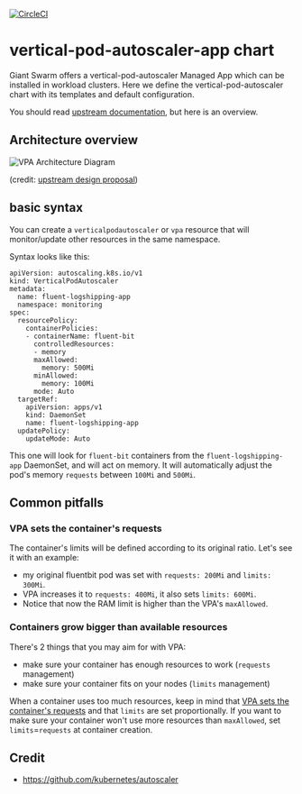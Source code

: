 [![CircleCI](https://circleci.com/gh/giantswarm/vertical-pod-autoscaler-app.svg?style=shield)](https://circleci.com/gh/giantswarm/vertical-pod-autoscaler-app)

# vertical-pod-autoscaler-app chart

Giant Swarm offers a vertical-pod-autoscaler Managed App which can be installed in workload clusters.
Here we define the vertical-pod-autoscaler chart with its templates and default configuration.

You should read [upstream documentation](https://github.com/kubernetes/autoscaler/tree/master/vertical-pod-autoscaler), but here is an overview.

## Architecture overview

![VPA Architecture Diagram](images/vpa-architecture.png "VPA architecture overview")

(credit: [upstream design proposal](https://github.com/kubernetes/design-proposals-archive/blob/main/autoscaling/vertical-pod-autoscaler.md#architecture-overview))


## basic syntax

You can create a `verticalpodautoscaler` or `vpa` resource that will monitor/update other resources in the same namespace.

Syntax looks like this:

```
apiVersion: autoscaling.k8s.io/v1
kind: VerticalPodAutoscaler
metadata:
  name: fluent-logshipping-app
  namespace: monitoring
spec:
  resourcePolicy:
    containerPolicies:
    - containerName: fluent-bit
      controlledResources:
      - memory
      maxAllowed:
        memory: 500Mi
      minAllowed:
        memory: 100Mi
      mode: Auto
  targetRef:
    apiVersion: apps/v1
    kind: DaemonSet
    name: fluent-logshipping-app
  updatePolicy:
    updateMode: Auto
```

This one will look for `fluent-bit` containers from the `fluent-logshipping-app` DaemonSet, and will act on memory.
It will automatically adjust the pod's memory `requests` between `100Mi` and `500Mi`.


## Common pitfalls

### VPA sets the container's requests

The container's limits will be defined according to its original ratio.
Let's see it with an example:
* my original fluentbit pod was set with `requests: 200Mi` and `limits: 300Mi`.
* VPA increases it to `requests: 400Mi`, it also sets `limits: 600Mi`.
* Notice that now the RAM limit is higher than the VPA's `maxAllowed`.

### Containers grow bigger than available resources

There's 2 things that you may aim for with VPA:
- make sure your container has enough resources to work (`requests` management)
- make sure your container fits on your nodes (`limits` management)

When a container uses too much resources, keep in mind that [VPA sets the container's requests](#vpa-sets-the-containers-requests) and that `limits` are set proportionally.
If you want to make sure your container won't use more resources than `maxAllowed`, set `limits`=`requests` at container creation.

## Credit

* https://github.com/kubernetes/autoscaler
